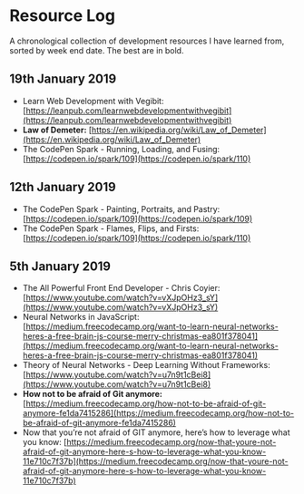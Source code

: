 # Resource Log
A chronological collection of development resources I have learned from, sorted by week end date. The best are in bold.

## 19th January 2019
 - Learn Web Development with Vegibit: [https://leanpub.com/learnwebdevelopmentwithvegibit](https://leanpub.com/learnwebdevelopmentwithvegibit)
 - **Law of Demeter:** [https://en.wikipedia.org/wiki/Law_of_Demeter](https://en.wikipedia.org/wiki/Law_of_Demeter)
 - The CodePen Spark - Running, Loading, and Fusing: [https://codepen.io/spark/109](https://codepen.io/spark/110)

## 12th January 2019
 - The CodePen Spark - Painting, Portraits, and Pastry: [https://codepen.io/spark/109](https://codepen.io/spark/109)
 - The CodePen Spark - Flames, Flips, and Firsts: [https://codepen.io/spark/109](https://codepen.io/spark/110)

## 5th January 2019
 - The All Powerful Front End Developer - Chris Coyier: [https://www.youtube.com/watch?v=vXJpOHz3_sY](https://www.youtube.com/watch?v=vXJpOHz3_sY)
 - Neural Networks in JavaScript: [https://medium.freecodecamp.org/want-to-learn-neural-networks-heres-a-free-brain-js-course-merry-christmas-ea801f378041](https://medium.freecodecamp.org/want-to-learn-neural-networks-heres-a-free-brain-js-course-merry-christmas-ea801f378041)
 - Theory of Neural Networks - Deep Learning Without Frameworks: [https://www.youtube.com/watch?v=u7n9t1cBei8](https://www.youtube.com/watch?v=u7n9t1cBei8)
 - **How not to be afraid of Git anymore:** [https://medium.freecodecamp.org/how-not-to-be-afraid-of-git-anymore-fe1da7415286](https://medium.freecodecamp.org/how-not-to-be-afraid-of-git-anymore-fe1da7415286)
 - Now that you’re not afraid of GIT anymore, here’s how to leverage what you know: [https://medium.freecodecamp.org/now-that-youre-not-afraid-of-git-anymore-here-s-how-to-leverage-what-you-know-11e710c7f37b](https://medium.freecodecamp.org/now-that-youre-not-afraid-of-git-anymore-here-s-how-to-leverage-what-you-know-11e710c7f37b)
